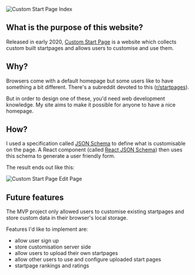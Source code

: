 ![Custom Start Page Index](/media/projects/custom-start-page/index.jpg)

## What is the purpose of this website?

Released in early 2020, [Custom Start Page](https://customstart.page) is a website which collects custom built startpages and allows users to customise and use them.

## Why?

Browsers come with a default homepage but some users like to have something a bit different. There's a subreddit devoted to this ([r/startpages](https://www.reddit.com/r/startpages)).

But in order to design one of these, you'd need web development knowledge. My site aims to make it possible for anyone to have a nice homepage.

## How?

I used a specification called [JSON Schema](https://json-schema.org/) to define what is customisable on the page. A React component (called [React JSON Schema](https://github.com/rjsf-team/react-jsonschema-form)) then uses this schema to generate a user friendly form.

The result ends out like this:

![Custom Start Page Edit Page](/media/projects/custom-start-page/edit.png)

## Future features

The MVP project only allowed users to customise existing startpages and store custom data in their browser's local storage.

Features I'd like to implement are:

- allow user sign up
- store customisation server side
- allow users to upload their own startpages
- allow other users to use and configure uploaded start pages
- startpage rankings and ratings
